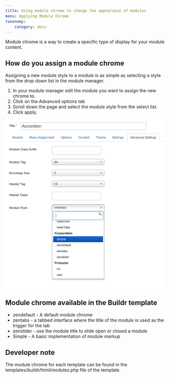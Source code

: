 ```yaml
---
title: Using module chrome to change the appearance of modules
menu: Applying Module Chrome
taxonomy:
    category: docs
---
```


Module chrome is a way to create a specific type of display for your module content. 

## How do you assign a module chrome

Assigning a new module style to a module is as simple as selecting a style from the drop down list in the module manager.
1. In your module manager edit the module you want to assign the new chrome to.
2. Click on the Advanced options tab
3. Scroll down the page and select the module style from the select list.
4. Click apply.

![Module Chrome](chrome.png)

## Module chrome available in the Buildr template

- zendefault - A default module chrome
- zentabs - a tabbed interface where the title of the module is used as the trigger for the tab
- zenslider - use the module title to slide open or closed a module
- Simple - A basic implementation of module markup				

## Developer note
The module chrome for each template can be found in the templates/buildr/html/modules.php file of the template.